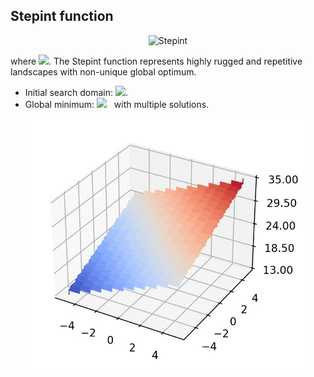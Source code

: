 ## Stepint function

<div align="center"> <img src="https://latex.codecogs.com/svg.latex?&space;f(\mathbf{x})=\sum_{i=1}^d\sum_{k=0}^{kmax}a^k\cos(2\pi{b^k}(x_i+0.5))-d\sum_{k=0}^{kmax}a^k\cos(\pi{b^k})," title="Stepint" /> </div>

where <img src="https://latex.codecogs.com/svg.latex?&space;a=0.5,b=3,kmax=20" title=" "/>. The Stepint function represents highly rugged and repetitive landscapes with non-unique global optimum. 
- Initial search domain: <img src="https://latex.codecogs.com/svg.latex?&space;\mathbf{x}\in[-0.5,0.5]^d" title=" "/>.
- Global minimum: <img src="https://latex.codecogs.com/svg.latex?&space;f(\mathbf{x}_{opt})=0" title=" "/> &nbsp; with multiple solutions.

<div align="center"> 
  <img src="image/Stepint.jpg" alt="Stepint" height="400"/> 
  <! <img src="image/stepint_error_plot.jpg" alt="error" height="380"/> 
</div>



